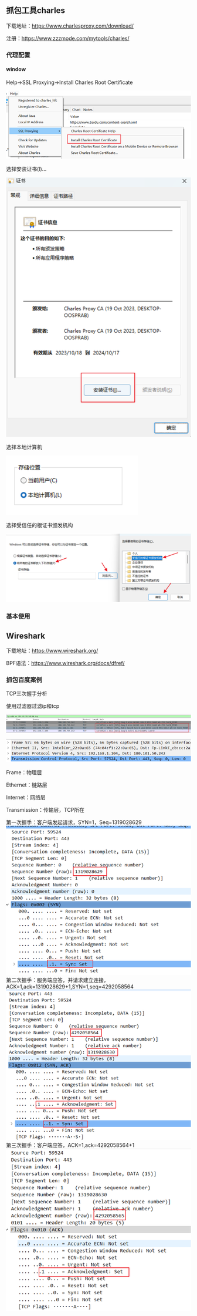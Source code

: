 ## 抓包工具charles
下载地址：https://www.charlesproxy.com/download/

注册：https://www.zzzmode.com/mytools/charles/

### 代理配置

#### window

Help->SSL Proxying->Install Charles Root Certificate

![cert](../../img/net/win_cert.png)

选择安装证书(I)...

![cert1](../../img/net/win_cert1.png)

选择本地计算机

![cert2](../../img/net/win_cert2.png)

选择受信任的根证书颁发机构

![cert3](../../img/net/win_cert3.png)
### 基本使用

## Wireshark

下载地址：https://www.wireshark.org/

BPF语法：https://www.wireshark.org/docs/dfref/

### 抓包百度案例

TCP三次握手分析

使用过滤器过滤ip和tcp

![ws](../../img/net/win_ws.png)

![ws1](../../img/net/win_ws1.png)

Frame：物理层

Ethernet：链路层

Internet：网络层

Transmission：传输层，TCP所在

第一次握手：客户端发起请求，SYN=1，Seq=1319028629
![ws2](../../img/net/win_ws2.png)
第二次握手：服务端应答，并请求建立连接，ACK=1,ack=1319028629+1,SYN=1,seq=4292058564
![ws3](../../img/net/win_ws3.png)
第三次握手：客户端应答，ACK=1,ack=4292058564+1
![ws4](../../img/net/win_ws4.png)
